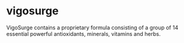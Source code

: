 # vigosurge
VigoSurge contains a proprietary formula consisting of a group of 14 essential powerful antioxidants, minerals, vitamins and herbs.
